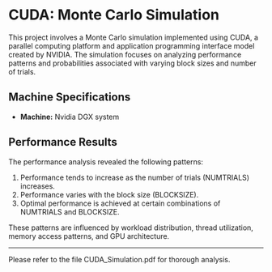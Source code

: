 # CUDA: Monte Carlo Simulation

This project involves a Monte Carlo simulation implemented using CUDA, a parallel computing platform and application programming interface model created by NVIDIA. The simulation focuses on analyzing performance patterns and probabilities associated with varying block sizes and number of trials.

## Machine Specifications
- **Machine:** Nvidia DGX system

## Performance Results

The performance analysis revealed the following patterns:

1. Performance tends to increase as the number of trials (NUMTRIALS) increases.
2. Performance varies with the block size (BLOCKSIZE).
3. Optimal performance is achieved at certain combinations of NUMTRIALS and BLOCKSIZE.

These patterns are influenced by workload distribution, thread utilization, memory access patterns, and GPU architecture.


---

Please refer to the file CUDA_Simulation.pdf for thorough analysis.

